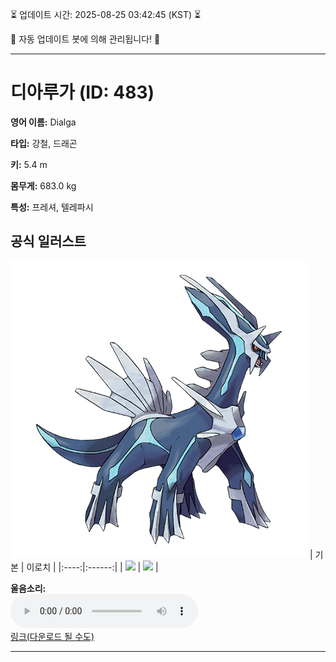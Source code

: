 
⏳ 업데이트 시간: 2025-08-25 03:42:45 (KST) ⏳

🤖 자동 업데이트 봇에 의해 관리됩니다! 🤖

---

# 디아루가 (ID: 483)
**영어 이름:** Dialga

**타입:** 강철, 드래곤

**키:** 5.4 m

**몸무게:** 683.0 kg

**특성:** 프레셔, 텔레파시

## 공식 일러스트
![](https://raw.githubusercontent.com/PokeAPI/sprites/master/sprites/pokemon/other/official-artwork/483.png)
| 기본 | 이로치 |
|:----:|:------:|
| <img src="http://play.pokemonshowdown.com/sprites/ani/dialga.gif" width="200"> | <img src="http://play.pokemonshowdown.com/sprites/ani-shiny/dialga.gif" width="200"> |

**울음소리:**<br><audio controls src="https://raw.githubusercontent.com/PokeAPI/cries/main/cries/pokemon/latest/483.ogg"></audio><br> [링크(다운로드 될 수도)](https://raw.githubusercontent.com/PokeAPI/cries/main/cries/pokemon/latest/483.ogg)


---
